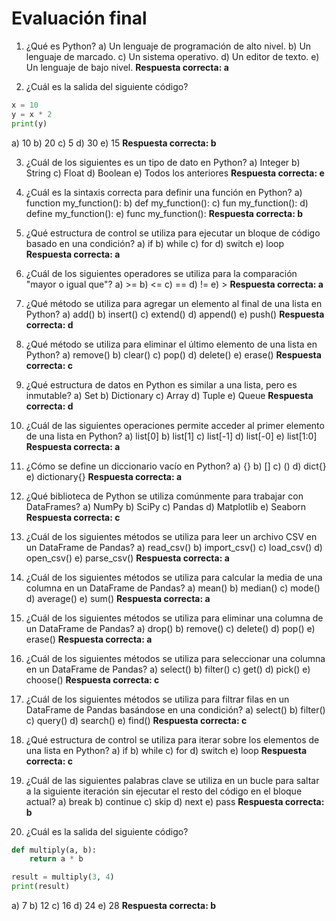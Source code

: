 # Evaluación final

1. ¿Qué es Python?
   a) Un lenguaje de programación de alto nivel.
   b) Un lenguaje de marcado.
   c) Un sistema operativo.
   d) Un editor de texto.
   e) Un lenguaje de bajo nivel.
   **Respuesta correcta: a**

2. ¿Cuál es la salida del siguiente código?

```python
x = 10
y = x * 2
print(y)
```

a) 10
b) 20
c) 5
d) 30
e) 15
**Respuesta correcta: b**

3. ¿Cuál de los siguientes es un tipo de dato en Python?
a) Integer
b) String
c) Float
d) Boolean
e) Todos los anteriores
**Respuesta correcta: e**

4. ¿Cuál es la sintaxis correcta para definir una función en Python?
a) function my_function():
b) def my_function():
c) fun my_function():
d) define my_function():
e) func my_function():
**Respuesta correcta: b**

5. ¿Qué estructura de control se utiliza para ejecutar un bloque de código basado en una condición?
a) if
b) while
c) for
d) switch
e) loop
**Respuesta correcta: a**

6. ¿Cuál de los siguientes operadores se utiliza para la comparación "mayor o igual que"?
a) >=
b) <=
c) ==
d) !=
e) >
**Respuesta correcta: a**

7. ¿Qué método se utiliza para agregar un elemento al final de una lista en Python?
a) add()
b) insert()
c) extend()
d) append()
e) push()
**Respuesta correcta: d**

8. ¿Qué método se utiliza para eliminar el último elemento de una lista en Python?
a) remove()
b) clear()
c) pop()
d) delete()
e) erase()
**Respuesta correcta: c**

9. ¿Qué estructura de datos en Python es similar a una lista, pero es inmutable?
a) Set
b) Dictionary
c) Array
d) Tuple
e) Queue
**Respuesta correcta: d**

10. ¿Cuál de las siguientes operaciones permite acceder al primer elemento de una lista en Python?
a) list[0]
b) list[1]
c) list[-1]
d) list[-0]
e) list[1:0]
**Respuesta correcta: a**

11. ¿Cómo se define un diccionario vacío en Python?
a) {}
b) []
c) ()
d) dict{}
e) dictionary{}
**Respuesta correcta: a**

12. ¿Qué biblioteca de Python se utiliza comúnmente para trabajar con DataFrames?
a) NumPy
b) SciPy
c) Pandas
d) Matplotlib
e) Seaborn
**Respuesta correcta: c**

13. ¿Cuál de los siguientes métodos se utiliza para leer un archivo CSV en un DataFrame de Pandas?
a) read_csv()
b) import_csv()
c) load_csv()
d) open_csv()
e) parse_csv()
**Respuesta correcta: a**

14. ¿Cuál de los siguientes métodos se utiliza para calcular la media de una columna en un DataFrame de Pandas?
a) mean()
b) median()
c) mode()
d) average()
e) sum()
**Respuesta correcta: a**

15. ¿Cuál de los siguientes métodos se utiliza para eliminar una columna de un DataFrame de Pandas?
a) drop()
b) remove()
c) delete()
d) pop()
e) erase()
**Respuesta correcta: a**

16. ¿Cuál de los siguientes métodos se utiliza para seleccionar una columna en un DataFrame de Pandas?
a) select()
b) filter()
c) get()
d) pick()
e) choose()
**Respuesta correcta: c**

17. ¿Cuál de los siguientes métodos se utiliza para filtrar filas en un DataFrame de Pandas basándose en una condición?
a) select()
b) filter()
c) query()
d) search()
e) find()
**Respuesta correcta: c**

18. ¿Qué estructura de control se utiliza para iterar sobre los elementos de una lista en Python?
a) if
b) while
c) for
d) switch
e) loop
**Respuesta correcta: c**

19. ¿Cuál de las siguientes palabras clave se utiliza en un bucle para saltar a la siguiente iteración sin ejecutar el resto del código en el bloque actual?
a) break
b) continue
c) skip
d) next
e) pass
**Respuesta correcta: b**

20. ¿Cuál es la salida del siguiente código?

```python
def multiply(a, b):
    return a * b

result = multiply(3, 4)
print(result)
```

a) 7
b) 12
c) 16
d) 24
e) 28
**Respuesta correcta: b**

